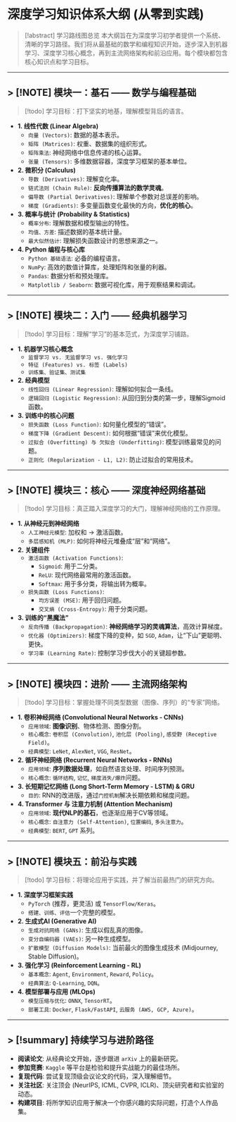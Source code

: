 # 深度学习知识体系大纲 (从零到实践)

> [!abstract] 学习路线图总览
> 本大纲旨在为深度学习初学者提供一个系统、清晰的学习路径。我们将从最基础的数学和编程知识开始，逐步深入到机器学习、深度学习核心概念，再到主流网络架构和前沿应用。每个模块都包含核心知识点和学习目标。

---

## > [!NOTE] 模块一：基石 —— 数学与编程基础

> [!todo] 学习目标：打下坚实的地基，理解模型背后的语言。

- **1. 线性代数 (Linear Algebra)**
    - `向量 (Vectors)`: 数据的基本表示。
    - `矩阵 (Matrices)`: 权重、数据集的组织形式。
    - `矩阵乘法`: 神经网络中信息传递的核心运算。
    - `张量 (Tensors)`: 多维数据容器，深度学习框架的基本单位。
- **2. 微积分 (Calculus)**
    - `导数 (Derivatives)`: 理解变化率。
    - `链式法则 (Chain Rule)`: **反向传播算法的数学灵魂**。
    - `偏导数 (Partial Derivatives)`: 理解单个参数对总误差的影响。
    - `梯度 (Gradients)`: 多变量函数变化最快的方向，**优化的核心**。
- **3. 概率与统计 (Probability & Statistics)**
    - `概率分布`: 理解数据和模型输出的特性。
    - `均值、方差`: 描述数据的基本统计量。
    - `最大似然估计`: 理解损失函数设计的思想来源之一。
- **4. Python 编程与核心库**
    - `Python 基础语法`: 必备的编程语言。
    - `NumPy`: 高效的数值计算库，处理矩阵和张量的利器。
    - `Pandas`: 数据分析和预处理库。
    - `Matplotlib / Seaborn`: 数据可视化库，用于观察结果和调试。

---

## > [!NOTE] 模块二：入门 —— 经典机器学习

> [!todo] 学习目标：理解“学习”的基本范式，为深度学习铺路。

- **1. 机器学习核心概念**
    - `监督学习 vs. 无监督学习 vs. 强化学习`
    - `特征 (Features) vs. 标签 (Labels)`
    - `训练集、验证集、测试集`
- **2. 经典模型**
    - `线性回归 (Linear Regression)`: 理解如何拟合一条线。
    - `逻辑回归 (Logistic Regression)`: 从回归到分类的第一步，理解Sigmoid函数。
- **3. 训练中的核心问题**
    - `损失函数 (Loss Function)`: 如何量化模型的“错误”。
    - `梯度下降 (Gradient Descent)`: 如何根据“错误”来优化模型。
    - `过拟合 (Overfitting) 与 欠拟合 (Underfitting)`: 模型训练最常见的问题。
    - `正则化 (Regularization - L1, L2)`: 防止过拟合的常用技术。

---

## > [!NOTE] 模块三：核心 —— 深度神经网络基础

> [!todo] 学习目标：真正踏入深度学习的大门，理解神经网络的工作原理。

- **1. 从神经元到神经网络**
    - `人工神经元模型`: 加权和 -> 激活函数。
    - `多层感知机 (MLP)`: 如何将神经元堆叠成“层”和“网络”。
- **2. 关键组件**
    - `激活函数 (Activation Functions)`:
        - `Sigmoid`: 用于二分类。
        - `ReLU`: 现代网络最常用的激活函数。
        - `Softmax`: 用于多分类，将输出转为概率。
    - `损失函数 (Loss Functions)`:
        - `均方误差 (MSE)`: 用于回归问题。
        - `交叉熵 (Cross-Entropy)`: 用于分类问题。
- **3. 训练的“黑魔法”**
    - `反向传播 (Backpropagation)`: **神经网络学习的灵魂算法**，高效计算梯度。
    - `优化器 (Optimizers)`: 梯度下降的变种，如 `SGD`, `Adam`，让“下山”更聪明、更快。
    - `学习率 (Learning Rate)`: 控制学习步伐大小的关键超参数。

---

## > [!NOTE] 模块四：进阶 —— 主流网络架构

> [!todo] 学习目标：掌握处理不同类型数据（图像、序列）的“专家”网络。

- **1. 卷积神经网络 (Convolutional Neural Networks - CNNs)**
    - `应用领域`: **图像识别**、物体检测、图像分割。
    - `核心概念`: `卷积层 (Convolution)`, `池化层 (Pooling)`, `感受野 (Receptive Field)`。
    - `经典模型`: `LeNet`, `AlexNet`, `VGG`, `ResNet`。
- **2. 循环神经网络 (Recurrent Neural Networks - RNNs)**
    - `应用领域`: **序列数据处理**，如自然语言处理、时间序列预测。
    - `核心概念`: `循环结构`, `记忆`, `梯度消失/爆炸`问题。
- **3. 长短期记忆网络 (Long Short-Term Memory - LSTM) & GRU**
    - `目的`: RNN的改进版，通过`门控机制`解决长期依赖和梯度问题。
- **4. Transformer 与 注意力机制 (Attention Mechanism)**
    - `应用领域`: **现代NLP的基石**，也逐渐应用于CV等领域。
    - `核心概念`: `自注意力 (Self-Attention)`, `位置编码`, `多头注意力`。
    - `经典模型`: `BERT`, `GPT` 系列。

---

## > [!NOTE] 模块五：前沿与实践

> [!todo] 学习目标：将理论应用于实践，并了解当前最热门的研究方向。

- **1. 深度学习框架实践**
    - `PyTorch` (推荐，更灵活) 或 `TensorFlow/Keras`。
    - `搭建、训练、评估`一个完整的模型。
- **2. 生成式AI (Generative AI)**
    - `生成对抗网络 (GANs)`: 生成以假乱真的图像。
    - `变分自编码器 (VAEs)`: 另一种生成模型。
    - `扩散模型 (Diffusion Models)`: 当前最火的图像生成技术 (Midjourney, Stable Diffusion)。
- **3. 强化学习 (Reinforcement Learning - RL)**
    - `基本概念`: `Agent`, `Environment`, `Reward`, `Policy`。
    - `经典算法`: `Q-Learning`, `DQN`。
- **4. 模型部署与应用 (MLOps)**
    - `模型压缩与优化`: `ONNX`, `TensorRT`。
    - `部署工具`: `Docker`, `Flask/FastAPI`, `云服务 (AWS, GCP, Azure)`。

---

## > [!summary] 持续学习与进阶路径

- **阅读论文**: 从经典论文开始，逐步跟进 `arXiv` 上的最新研究。
- **参加竞赛**: `Kaggle` 等平台是检验和提升实战能力的最佳场所。
- **复现代码**: 尝试复现顶级会议论文的代码，深入理解细节。
- **关注社区**: 关注顶会 (NeurIPS, ICML, CVPR, ICLR)、顶尖研究者和实验室的动态。
- **构建项目**: 将所学知识应用于解决一个你感兴趣的实际问题，打造个人作品集。